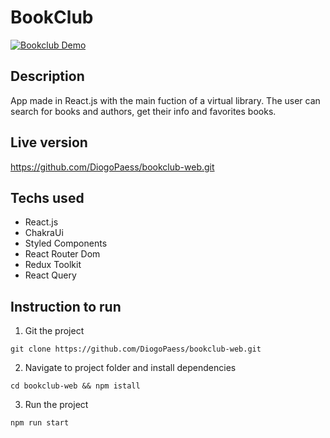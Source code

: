 # BookClub

[![Bookclub Demo](/public/img/login.png 'Bookclub Demo')](https://github.com/DiogoPaess/bookclub-web/blob/main/public/img/login.png)

## Description

App made in React.js with the main fuction of a virtual library.
The user can search for books and authors, get their info and favorites books.

## Live version

https://github.com/DiogoPaess/bookclub-web.git

## Techs used

- React.js
- ChakraUi
- Styled Components
- React Router Dom
- Redux Toolkit
- React Query

## Instruction to run

1. Git the project

```
git clone https://github.com/DiogoPaess/bookclub-web.git
```

2. Navigate to project folder and install dependencies

```
cd bookclub-web && npm istall
```

3. Run the project

```
npm run start
```
